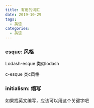 ```yaml
---
title: 有用的词汇
date: 2019-10-29
tags:
  - 英语
categories:
  - 英语
---
```


### esque: 风格

Lodash-esque 类似lodash

c-esque 类c风格


### initialism: 缩写

如果找英文编写，应该可以用这个关键字吧